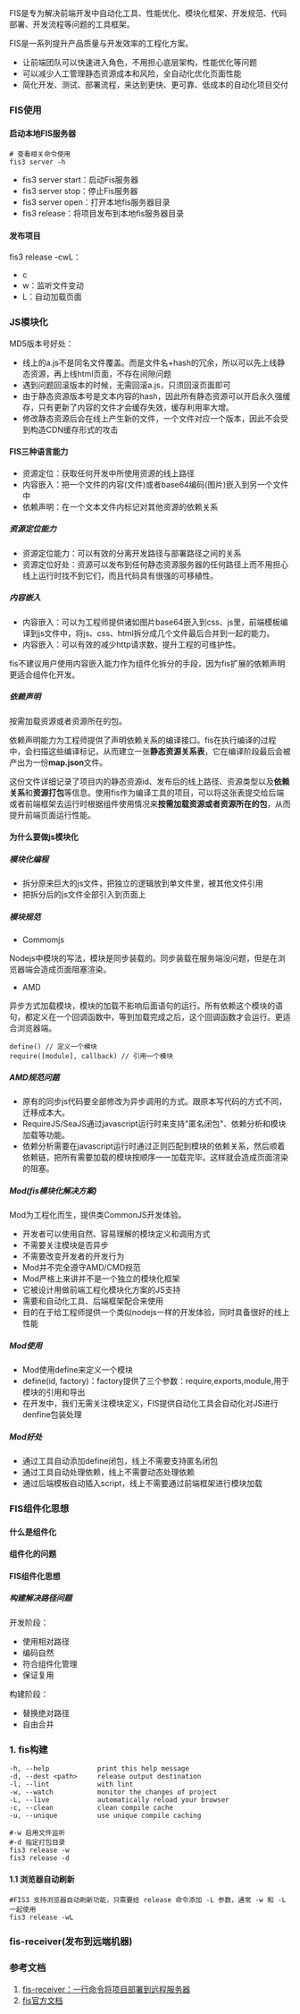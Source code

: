 FIS是专为解决前端开发中自动化工具、性能优化、模块化框架、开发规范、代码部署、开发流程等问题的工具框架。

FIS是一系列提升产品质量与开发效率的工程化方案。

* 让前端团队可以快速进入角色，不用担心底层架构，性能优化等问题
* 可以减少人工管理静态资源成本和风险，全自动化优化页面性能
* 简化开发、测试、部署流程，来达到更快、更可靠、低成本的自动化项目交付

### FIS使用
#### 启动本地FIS服务器
```
# 查看相关命令使用
fis3 server -h
```
* fis3 server start：启动Fis服务器
* fis3 server stop：停止Fis服务器
* fis3 server open：打开本地fis服务器目录
* fis3 release：将项目发布到本地fis服务器目录

#### 发布项目
fis3 release -cwL：

* c
* w：监听文件变动
* L：自动加载页面
### JS模块化
MD5版本号好处：

* 线上的a.js不是同名文件覆盖。而是文件名+hash的冗余，所以可以先上线静态资源，再上线html页面，不存在间隙问题
* 遇到问题回滚版本的时候，无需回滚a.js，只须回滚页面即可
* 由于静态资源版本号是文本内容的hash，因此所有静态资源可以开启永久强缓存，只有更新了内容的文件才会缓存失效，缓存利用率大增。
* 修改静态资源后会在线上产生新的文件，一个文件对应一个版本，因此不会受到构造CDN缓存形式的攻击

#### FIS三种语言能力
* 资源定位：获取任何开发中所使用资源的线上路径
* 内容嵌入：把一个文件的内容(文件)或者base64编码(图片)嵌入到另一个文件中
* 依赖声明：在一个文本文件内标记对其他资源的依赖关系

##### 资源定位能力
* 资源定位能力：可以有效的分离开发路径与部署路径之间的关系
* 资源定位好处：资源可以发布到任何静态资源服务器的任何路径上而不用担心线上运行时找不到它们，而且代码具有很强的可移植性。

##### 内容嵌入
* 内容嵌入：可以为工程师提供诸如图片base64嵌入到css、js里，前端模板编译到js文件中，将js、css、html拆分成几个文件最后合并到一起的能力。
* 内容嵌入：可以有效的减少http请求数，提升工程的可维护性。

fis不建议用户使用内容嵌入能力作为组件化拆分的手段，因为fis扩展的依赖声明更适合组件化开发。

##### 依赖声明
按需加载资源或者资源所在的包。

依赖声明能力为工程师提供了声明依赖关系的编译接口。fis在执行编译的过程中，会扫描这些编译标记，从而建立一张**静态资源关系表**，它在编译阶段最后会被产出为一份**map.json**文件。

这份文件详细记录了项目内的静态资源id、发布后的线上路径、资源类型以及**依赖关系**和**资源打包**等信息。使用fis作为编译工具的项目，可以将这张表提交给后端或者前端框架去运行时根据组件使用情况来**按需加载资源或者资源所在的包**，从而提升前端页面运行性能。

#### 为什么要做js模块化
##### 模块化编程
* 拆分原来巨大的js文件，把独立的逻辑放到单文件里，被其他文件引用
* 把拆分后的js文件全部引入到页面上

##### 模块规范
* Commomjs

Nodejs中模块的写法，模块是同步装载的。同步装载在服务端没问题，但是在浏览器端会造成页面阻塞渲染。
* AMD

异步方式加载模块，模块的加载不影响后面语句的运行。所有依赖这个模块的语句，都定义在一个回调函数中，等到加载完成之后，这个回调函数才会运行。更适合浏览器端。

```
define() // 定义一个模块
require([module], callback) // 引用一个模块
```
##### AMD规范问题
* 原有的同步js代码要全部修改为异步调用的方式。跟原本写代码的方式不同，迁移成本大。
* RequireJS/SeaJS通过javascript运行时来支持"匿名闭包"、依赖分析和模块加载等功能。
* 依赖分析需要在javascript运行时通过正则匹配到模块的依赖关系，然后顺着依赖链，把所有需要加载的模块按顺序一一加载完毕。这样就会造成页面渲染的阻塞。

##### Mod(fis模块化解决方案)
Mod为工程化而生，提供类CommonJS开发体验。

* 开发者可以使用自然、容易理解的模块定义和调用方式
* 不需要关注模块是否异步
* 不需要改变开发者的开发行为
* Mod并不完全遵守AMD/CMD规范
* Mod严格上来讲并不是一个独立的模块化框架
* 它被设计用做前端工程化模块化方案的JS支持
* 需要和自动化工具、后端框架配合来使用
* 目的在于给工程师提供一个类似nodejs一样的开发体验，同时具备很好的线上性能

##### Mod使用
* Mod使用define来定义一个模块
* define(id, factory)：factory提供了三个参数：require,exports,module,用于模块的引用和导出
* 在开发中，我们无需关注模块定义，FIS提供自动化工具会自动化对JS进行denfine包装处理

##### Mod好处
* 通过工具自动添加define闭包，线上不需要支持匿名闭包
* 通过工具自动处理依赖，线上不需要动态处理依赖
* 通过后端模板自动插入script，线上不需要通过前端框架进行模块加载

### FIS组件化思想
#### 什么是组件化

#### 组件化的问题

#### FIS组件化思想
##### 构建解决路径问题
开发阶段：
* 使用相对路径
* 编码自然
* 符合组件化管理
* 保证复用

构建阶段：
* 替换绝对路径
* 自由合并


### 1. fis构建
```
-h, --help            print this help message
-d, --dest <path>     release output destination
-l, --lint            with lint
-w, --watch           monitor the changes of project
-L, --live            automatically reload your browser
-c, --clean           clean compile cache
-u, --unique          use unique compile caching
```
```
#-w 启用文件监听
#-d 指定打包目录
fis3 release -w
fis3 release -d
```
#### 1.1 浏览器自动刷新
```
#FIS3 支持浏览器自动刷新功能，只需要给 release 命令添加 -L 参数，通常 -w 和 -L 一起使用
fis3 release -wL
```
### fis-receiver(发布到远端机器)

### 参考文档
1. [fis-receiver：一行命令将项目部署到远程服务器](https://yq.aliyun.com/articles/36271)
2. [fis官方文档](http://fis.baidu.com/fis3/docs/beginning/debug.html)